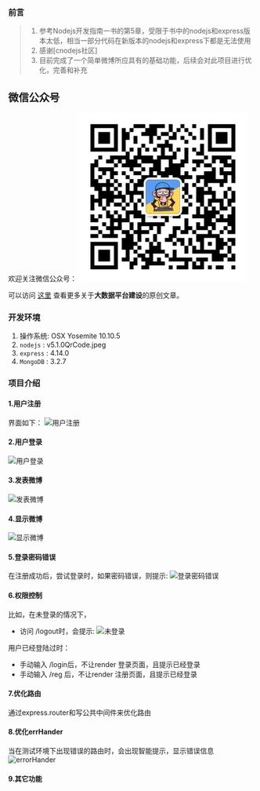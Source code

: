 ### 前言
> 1. 参考Nodejs开发指南一书的第5章，受限于书中的nodejs和express版本太低，相当一部分代码在新版本的nodejs和express下都是无法使用
> 2. 感谢[cnodejs社区]
> 3. 目前完成了一个简单微博所应具有的基础功能，后续会对此项目进行优化，完善和补充

## 微信公众号
欢迎关注微信公众号：
![Alt text](./public/img/qr-code.jpeg)

可以访问 [这里](https://mp.weixin.qq.com/mp/appmsgalbum?action=getalbum&album_id=1410124501450571776&__biz=MzAwMjk5NTY3Mw==#wechat_redirect) 查看更多关于**大数据平台建设**的原创文章。


### 开发环境
1. 操作系统: OSX Yosemite 10.10.5
2. `nodejs` : v5.1.0QrCode.jpeg
3. `express` : 4.14.0
4. `MongoDB` : 3.2.7

### 项目介绍
#### 1.用户注册
界面如下：
![用户注册](./public/img/reg.png)
#### 2.用户登录
![用户登录](./public/img/login.png)
#### 3.发表微博
![发表微博](./public/img/publish.png)
#### 4.显示微博
![显示微博](./public/img/show.png)
#### 5.登录密码错误
在注册成功后，尝试登录时，如果密码错误，则提示:
![登录密码错误](./public/img/password-error.png)

#### 6.权限控制
比如，在未登录的情况下，
- 访问 /logout时，会提示:
![未登录](./public/img/pri.png)

用户已经登陆过时：
- 手动输入 /login后，不让render 登录页面，且提示已经登录
- 手动输入 /reg 后，不让render 注册页面，且提示已经登录

#### 7.优化路由
通过express.router和写公共中间件来优化路由
#### 8.优化errHander
当在测试环境下出现错误的路由时，会出现智能提示，显示错误信息
![errorHander](./public/img/error.png)
#### 9.其它功能
